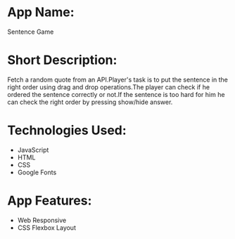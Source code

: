 
# App Name:
Sentence Game

# Short Description:
Fetch a random quote from an API.Player's task is to put the sentence
in the right order using drag and drop operations.The player can
check if he ordered the sentence correctly or not.If the sentence is
too hard for him he can check the right order by pressing show/hide answer.

# Technologies Used:
- JavaScript
- HTML
- CSS
- Google Fonts

# App Features:
- Web Responsive
- CSS Flexbox Layout